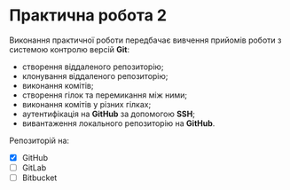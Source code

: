 # Практична робота 2
Виконання практичної роботи передбачає вивчення прийомів роботи з системою контролю версій **Git**:
* створення віддаленого репозиторію;
* клонування віддаленого репозиторію;
* виконання комітів;
* створення гілок та перемикання між ними;
* виконання комітів у різних гілках;
* аутентифікація на **GitHub** за допомогою **SSH**;
* вивантаження локального репозиторію на **GitHub**.

Репозиторій на:

- [x] GitHub
- [ ] GitLab
- [ ] Bitbucket
